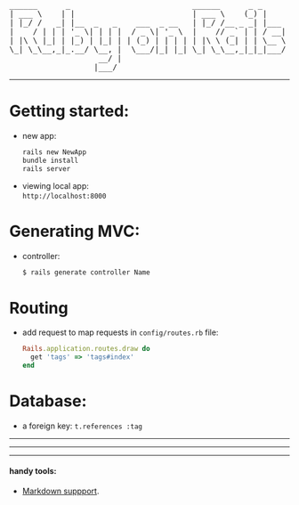 <xmp>
______      _                          ______      _ _     
| ___ \    | |                         | ___ \    (_) |    
| |_/ /   _| |__  _   _    ___  _ __   | |_/ /__ _ _| |___
|    / | | | '_ \| | | |  / _ \| '_ \  |    // _` | | / __|
| |\ \ |_| | |_) | |_| | | (_) | | | | | |\ \ (_| | | \__ \
\_| \_\__,_|_.__/ \__, |  \___/|_| |_| \_| \_\__,_|_|_|___/
                   __/ |                                   
                  |___/                                    
</xmp>

---

# Getting started:

- new app:
    ``` bash
    rails new NewApp
    bundle install
    rails server
    ```
- viewing local app:  
    `http://localhost:8000`


# Generating MVC:

- controller:  
    ``` bash
    $ rails generate controller Name
    ```

# Routing
- add request to map requests in `config/routes.rb` file:
    ``` ruby
    Rails.application.routes.draw do
      get 'tags' => 'tags#index'
    end
    ```



# Database:

- a foreign key: `t.references :tag`

---
---
---
#### handy tools:
- [Markdown suppport](https://support.codebasehq.com/articles/tips-tricks/syntax-highlighting-in-markdown).
